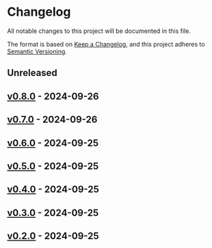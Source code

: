 # Changelog

All notable changes to this project will be documented in this file.

The format is based on [Keep a Changelog](https://keepachangelog.com/en/1.0.0/),
and this project adheres to [Semantic Versioning](https://semver.org/spec/v2.0.0.html).

## Unreleased

## [v0.8.0](https://github.com/MarkMcCann487/NoiseMD/releases/tag/v0.8.0) - 2024-09-26

## [v0.7.0](https://github.com/MarkMcCann487/NoiseMD/releases/tag/v0.7.0) - 2024-09-26

## [v0.6.0](https://github.com/MarkMcCann487/NoiseMD/releases/tag/v0.6.0) - 2024-09-25

## [v0.5.0](https://github.com/MarkMcCann487/NoiseMD/releases/tag/v0.5.0) - 2024-09-25

## [v0.4.0](https://github.com/MarkMcCann487/NoiseMD/releases/tag/v0.4.0) - 2024-09-25

## [v0.3.0](https://github.com/MarkMcCann487/NoiseMD/releases/tag/v0.3.0) - 2024-09-25

## [v0.2.0](https://github.com/MarkMcCann487/NoiseMD/releases/tag/v0.2.0) - 2024-09-25
